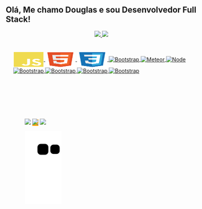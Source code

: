 ## Olá, Me chamo Douglas e sou Desenvolvedor Full Stack!
<div align="center">
  <a href="https://github.com/pchi4">
  <img width:'250px' height="180em" src="https://github-readme-stats.vercel.app/api?username=pchi4&show_icons=true&theme=dracula&include_all_commits=true&count_private=true"/>
  <img width:'250px' height="180em" src="https://github-readme-stats.vercel.app/api/top-langs/?username=pchi4&layout=compact&langs_count=7&theme=dracula"/>
</div> <br>
  
<div style="padding: 20px; margin: 0 auto;">
  <img align="center" alt="Js" height="40" width="80" src="https://raw.githubusercontent.com/devicons/devicon/master/icons/javascript/javascript-plain.svg">
  <img align="center" alt="HTML" height="40" width="80" src="https://raw.githubusercontent.com/devicons/devicon/master/icons/html5/html5-original.svg">
  <img align="center" alt="CSS" height="40" width="80" src="https://raw.githubusercontent.com/devicons/devicon/master/icons/css3/css3-original.svg">
  <img align="center" alt="Bootstrap" height="40" width="80" src="https://cdn.jsdelivr.net/gh/devicons/devicon/icons/bootstrap/bootstrap-plain.svg"/>
  <img align="center" alt="Meteor" height="40" width="80" src="https://cdn.jsdelivr.net/gh/devicons/devicon/icons/meteor/meteor-original.svg"/>
  <img align="center" alt="Node" height="40" width="80" src="https://cdn.jsdelivr.net/gh/devicons/devicon/icons/nodejs/nodejs-original.svg"/>
  <img  align="center" alt="Bootstrap" height="40" width="80" src="https://cdn.jsdelivr.net/gh/devicons/devicon/icons/docker/docker-original.svg"/>
  <img  align="center" alt="Bootstrap" height="40" width="80" src="https://cdn.jsdelivr.net/gh/devicons/devicon/icons/vuejs/vuejs-original.svg"/>
  <img  align="center" alt="Bootstrap" height="40" width="80" src="https://cdn.jsdelivr.net/gh/devicons/devicon/icons/nestjs/nestjs-plain.svg"/>
  <img  align="center" alt="Bootstrap" height="40" width="80" src="https://cdn.jsdelivr.net/gh/devicons/devicon/icons/react/react-original.svg"/>
  <link align="center" alt="Javascript" height="40" width="80"rel="stylesheet" href="https://cdn.jsdelivr.net/gh/devicons/devicon@v2.14.0/devicon.min.css">
</div><br> <br>
 
<div style="padding: 50px; margin: 0 auto;"> 
  
  <a align="center" href="" target="_blank"><img src="https://img.shields.io/badge/Discord-7289DA?style=for-the-badge&logo=discord&logoColor=white" target="_blank"></a> 
  <a align="center" style="background-color: orange;" href=""><img src="https://img.shields.io/badge/-Gmail-%23333?style=for-the-badge&logo=gmail&logoColor=white" target="_blank"></a>
  <a align="center" href="https://www.linkedin.com/in/douglas-lopes-336614208/" target="_blank"><img src="https://img.shields.io/badge/-LinkedIn-%230077B5?style=for-the-badge&logo=linkedin&logoColor=white" target="_blank"></a> 
 
  ![Snake animation](https://github.com/rafaballerini/rafaballerini/blob/output/github-contribution-grid-snake.svg)
 
</div>
